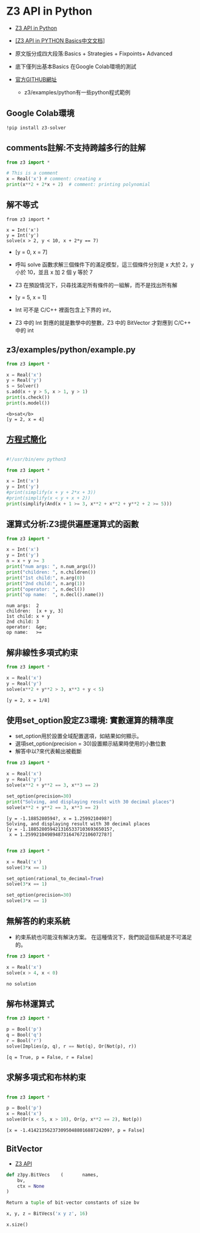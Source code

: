 # Z3 API in Python

- [Z3 API in Python](https://ericpony.github.io/z3py-tutorial/guide-examples.htm)
- [[Z3 API in PYTHON Basics中文文档]](https://arabelatso.github.io/2018/06/14/Z3%20API%20in%20Python/)
- 原文版分成四大段落:Basics + Strategies + Fixpoints+ Advanced
- 底下僅列出基本Basics 在Google Colab環境的測試

- [官方GITHUB網址](https://github.com/Z3Prover/z3)
  - z3/examples/python有一些python程式範例

## Google Colab環境
```
!pip install z3-solver
```

## comments註解:不支持跨越多行的註解
```python
from z3 import *

# This is a comment
x = Real('x') # comment: creating x
print(x**2 + 2*x + 2)  # comment: printing polynomial
```

## 解不等式
```
from z3 import *

x = Int('x')
y = Int('y')
solve(x > 2, y < 10, x + 2*y == 7) 
```
- [y = 0, x = 7] 
- 呼叫 solve 函數求解三個條件下的滿足模型，這三個條件分別是 x 大於 2，y 小於 10，並且 x 加 2 個 y 等於 7
- Z3 在預設情況下，只尋找滿足所有條件的一組解，而不是找出所有解
- [y = 5, x = 1] 

- Int 可不是 C/C++ 裡面包含上下界的 int，
- Z3 中的 Int 對應的就是數學中的整數，Z3 中的 BitVector 才對應到 C/C++ 中的 int

## z3/examples/python/example.py
```python
from z3 import *

x = Real('x')
y = Real('y')
s = Solver()
s.add(x + y > 5, x > 1, y > 1)
print(s.check())
print(s.model())
```
```
<b>sat</b>
[y = 2, x = 4]
```

## [方程式簡化](https://ericpony.github.io/z3py-tutorial/guide-examples.htm)  
```python

#!/usr/bin/env python3

from z3 import *

x = Int('x')
y = Int('y')
#print(simplify(x + y + 2*x + 3))
#print(simplify(x < y + x + 2))
print(simplify(And(x + 1 >= 3, x**2 + x**2 + y**2 + 2 >= 5)))
```

## 運算式分析:Z3提供遍歷運算式的函數
```python
from z3 import *

x = Int('x')
y = Int('y')
n = x + y >= 3
print("num args: ", n.num_args())
print("children: ", n.children())
print("1st child:", n.arg(0))
print("2nd child:", n.arg(1))
print("operator: ", n.decl())
print("op name:  ", n.decl().name())
```
```
num args:  2
children:  [x + y, 3]
1st child: x + y
2nd child: 3
operator:  &ge;
op name:   >=
```

## 解非線性多項式約束
```python
from z3 import *

x = Real('x')
y = Real('y')
solve(x**2 + y**2 > 3, x**3 + y < 5)
```

```
[y = 2, x = 1/8]
```

## 使用set_option設定Z3環境: 實數運算的精準度 

- set_option用於設置全域配置選項，如結果如何顯示。
- 選項set_option(precision = 30)設置顯示結果時使用的小數位數
- 解答中以?來代表輸出被截斷

```python
from z3 import *

x = Real('x')
y = Real('y')
solve(x**2 + y**2 == 3, x**3 == 2)

set_option(precision=30)
print("Solving, and displaying result with 30 decimal places")
solve(x**2 + y**2 == 3, x**3 == 2)
```
```
[y = -1.1885280594?, x = 1.2599210498?]
Solving, and displaying result with 30 decimal places
[y = -1.188528059421316533710369365015?,
 x = 1.259921049894873164767210607278?]
```

##

```python
from z3 import *

x = Real('x')
solve(3*x == 1)

set_option(rational_to_decimal=True)
solve(3*x == 1)

set_option(precision=30)
solve(3*x == 1)
```

## 無解答的約束系統
- 約束系統也可能沒有解決方案。 在這種情況下，我們說這個系統是不可滿足的。
```python
from z3 import *

x = Real('x')
solve(x > 4, x < 0)
```

```
no solution
```

## 解布林運算式
```python
from z3 import *

p = Bool('p')
q = Bool('q')
r = Bool('r')
solve(Implies(p, q), r == Not(q), Or(Not(p), r))
```
```
[q = True, p = False, r = False]
```

## 求解多項式和布林約束
```python

from z3 import *

p = Bool('p')
x = Real('x')
solve(Or(x < 5, x > 10), Or(p, x**2 == 2), Not(p))
```

```
[x = -1.414213562373095048801688724209?, p = False]
```

## BitVector

- [Z3 API](https://z3prover.github.io/api/html/namespacez3py.html)

```python
def z3py.BitVecs	(	 	names,
 	bv,
 	ctx = None 
)		

Return a tuple of bit-vector constants of size bv

x, y, z = BitVecs('x y z', 16)

x.size()
```
